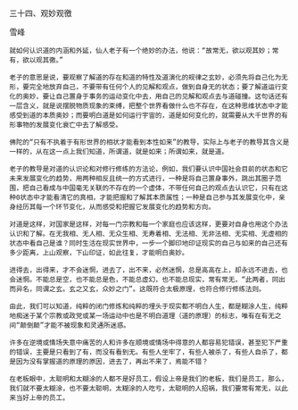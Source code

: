 三十四、观妙观徼

雪峰


    就如何认识道的内涵和外延，仙人老子有一个绝妙的办法，他说：“故常无，欲以观其妙；常有，欲以观其徼。”

    老子的意思是说，要观察了解道的存在和道的特性及道演化的规律之玄妙，必须先将自己化为无形，要完全地放弃自己，不要带有任何个人的见解和观点，做到自身无的状态；要了解道运行变化的奥妙，要让自己置身于事务的运动变化中去，用自己的见解和观点去与道碰撞。这句话还有一层含义，就是说摆脱物质现象的束缚，把整个世界看做什么也不存在，在这种思维状态中才能感受到道的本质奥妙；而要明白道是如何运行宇宙的，道是如何变化的，就需要从大千世界的有形事物的发展变化衰亡中去了解感受。

    佛陀的“只有不执着于有形世界的相状才能看到本性如来”的教导，实际上与老子的教导其含义是一样的，从在这一点上我们知道，所谓道，就是如来；所谓如来，就是道。

    老子的教导是对道的认识论和对修行修练的方法论，例如，我们要认识中国社会目前的状态和它未来发展变化的趋势，用两种相反且统一的方式进行，一种是将自己置身事外，跳出其圈子范围，把自己看成与中国毫无关联的不存在的一个虚体，不带任何自己的观点去认识它，只有在这种0状态中才能看清它的真相，才能把握和了解其本质属性；一种是自己参与其发展变化中，亲身经历其每一个环节变化，从而感受和把握它发展变化的趋势和方向。

    对道是这样，对国家是这样，对每一门宗教和每一个家庭也应该这样，更要对自身也用这个办法认识和了解。在无我相、无人相、无众生相、无寿着相、无法相、无非法相、无实相、无虚相的状态中看自己是谁？同时生活在现实世界中，一步一个脚印地印证现实的自己与如来的自己还有多少距离，上山观察，下山印证，如此往复，才能明白奥妙。

    进得去，出得来，才不会迷惘，进去了，出不来，必然迷惘，总是高高在上，却永远不进去，也会迷惘。不能总是空，也不能总是色，不能总虚幻，也不能总现实，常有常无，“此两者，同出而异名，同谓之玄。玄之又玄，众妙之门”。这既符合太极原理，也符合修行修练法则。

    由此，我们可以知道，纯粹的闭门修炼和纯粹的埋头于现实都不明白人生，都是糊涂人生，纯粹地痴迷于某个宗教或政党或某一场运动中也是不明白道理（道的原理）的标志，唯有在有无之间“颠倒颠”才能不被现象和灵通所迷惑。

    许多在逆境或情场失意中痛苦的人和许多在顺境或情场中得意的人都容易犯错误，甚至犯下严重的错误，主要是只看到了有，而没有看到无。有些人坐牢了，有些人被杀了，有些人自杀了，都是因为没有掌握道的原理的原因，进去了，再出不来了，焉能不错？

    在老板眼中，太聪明和太糊涂的人都不是好员工，假设上帝是我们的老板，我们是员工，那么，我们就不要太糊涂，也不要太聪明，太糊涂的人吃亏，太聪明的人招祸，我们要常有常无，以此来当好上帝的员工。



